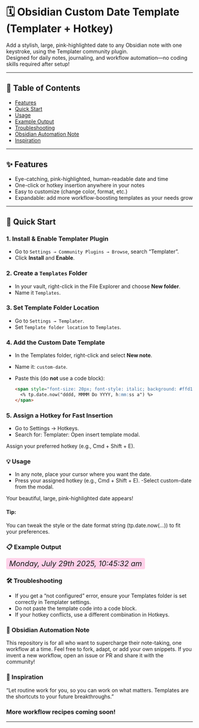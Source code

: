 # 🗓️ Obsidian Custom Date Template (Templater + Hotkey)

Add a stylish, large, pink-highlighted date to any Obsidian note with one keystroke, using the Templater community plugin.  
Designed for daily notes, journaling, and workflow automation—no coding skills required after setup!

---

## 📑 Table of Contents

- [Features](#Features)
- [Quick Start](#Quick-Start)
- [Usage](#Usage)
- [Example Output](#Example-Output)
- [Troubleshooting](#Troubleshooting)
- [Obsidian Automation Note](#Obsidian-Automation-Note)
- [Inspiration](#Inspiration)

---

## ✨ Features

- Eye-catching, pink-highlighted, human-readable date and time
- One-click or hotkey insertion anywhere in your notes
- Easy to customize (change color, format, etc.)
- Expandable: add more workflow-boosting templates as your needs grow

---

## 🚀 Quick Start

### 1. Install & Enable Templater Plugin

- Go to `Settings → Community Plugins → Browse`, search “Templater”.
- Click **Install** and **Enable**.

### 2. Create a `Templates` Folder

- In your vault, right-click in the File Explorer and choose **New folder**.
- Name it `Templates`.

### 3. Set Template Folder Location

- Go to `Settings → Templater`.
- Set `Template folder location` to `Templates`.

### 4. Add the Custom Date Template

- In the Templates folder, right-click and select **New note**.
- Name it: `custom-date`.

- Paste this (do **not** use a code block):

  ```markdown
  <span style="font-size: 20px; font-style: italic; background: #ffd1e9; padding: 3px 8px; border-radius: 4px;">
    <% tp.date.now("dddd, MMMM Do YYYY, h:mm:ss a") %>
  </span>
  
### 5. Assign a Hotkey for Fast Insertion

- Go to Settings → Hotkeys.
- Search for: Templater: Open insert template modal.

Assign your preferred hotkey (e.g., Cmd + Shift + E).

### 💡 Usage

- In any note, place your cursor where you want the date.
- Press your assigned hotkey (e.g., Cmd + Shift + E).
-Select custom-date from the modal.

Your beautiful, large, pink-highlighted date appears!

#### Tip:
You can tweak the <span> style or the date format string (tp.date.now(...)) to fit your preferences.

### 📋 Example Output

<span style="font-size: 20px; font-style: italic; background: #ffd1e9; padding: 3px 8px; border-radius: 4px;">
  Monday, July 29th 2025, 10:45:32 am
</span>

### 🛠️ Troubleshooting

- If you get a “not configured” error, ensure your Templates folder is set correctly in Templater settings.
- Do not paste the template code into a code block.
- If your hotkey conflicts, use a different combination in Hotkeys.

### 🌱 Obsidian Automation Note

This repository is for all who want to supercharge their note-taking, one workflow at a time.
Feel free to fork, adapt, or add your own snippets. If you invent a new workflow, open an issue or PR and share it with the community!

### 🔖 Inspiration
“Let routine work for you, so you can work on what matters.
Templates are the shortcuts to your future breakthroughs.”

### More workflow recipes coming soon!
---
